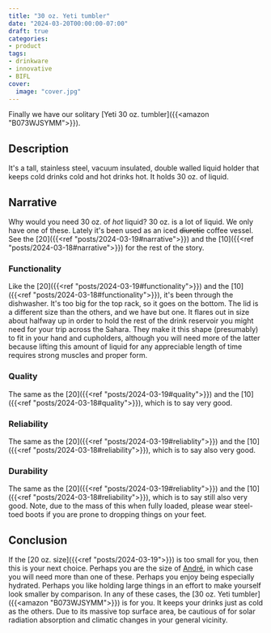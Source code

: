 ```yaml
---
title: "30 oz. Yeti tumbler"
date: "2024-03-20T00:00:00-07:00"
draft: true
categories:
- product
tags:
- drinkware
- innovative
- BIFL
cover:
  image: "cover.jpg"
---
```

Finally we have our solitary [Yeti 30 oz. tumbler]({{<amazon "B073WJSYMM">}}).
<!--more-->
## Description

It's a tall, stainless steel, vacuum insulated, double walled liquid holder that keeps cold drinks cold and hot drinks hot. It holds 30 oz. of liquid.

## Narrative

Why would you need 30 oz. of *hot* liquid? 30 oz. is a lot of liquid. We only have one of these. Lately it's been used as an iced ~~diuretic~~ coffee vessel. See the [20]({{<ref "posts/2024-03-19#narrative">}}) and the [10]({{<ref "posts/2024-03-18#narrative">}}) for the rest of the story.

### Functionality

Like the [20]({{<ref "posts/2024-03-19#functionality">}}) and the [10]({{<ref "posts/2024-03-18#functionality">}}), it's been through the dishwasher. It's too big for the top rack, so it goes on the bottom. The lid is a different size than the others, and we have but one. It flares out in size about halfway up in order to hold the rest of the drink reservoir you might need for your trip across the Sahara. They make it this shape (presumably) to fit in your hand and cupholders, although you will need more of the latter because lifting this amount of liquid for any appreciable length of time requires strong muscles and proper form.

### Quality

The same as the [20]({{<ref "posts/2024-03-19#quality">}}) and the [10]({{<ref "posts/2024-03-18#quality">}}), which is to say very good.

### Reliability

The same as the [20]({{<ref "posts/2024-03-19#reliablity">}}) and the [10]({{<ref "posts/2024-03-18#reliability">}}), which is to say also very good.

### Durability

The same as the [20]({{<ref "posts/2024-03-19#reliablity">}}) and the [10]({{<ref "posts/2024-03-18#reliability">}}), which is to say still also very good. Note, due to the mass of this when fully loaded, please wear steel-toed boots if you are prone to dropping things on your feet.

## Conclusion

If the [20 oz. size]({{<ref "posts/2024-03-19">}}) is too small for you, then this is your next choice. Perhaps you are the size of [André](https://en.wikipedia.org/wiki/André_the_Giant), in which case you will need more than one of these. Perhaps you enjoy being especially hydrated. Perhaps you like holding large things in an effort to make yourself look smaller by comparison. In any of these cases, the [30 oz. Yeti tumbler]({{<amazon "B073WJSYMM">}}) is for you. It keeps your drinks just as cold as the others. Due to its massive top surface area, be cautious of for solar radiation absorption and climatic changes in your general vicinity.